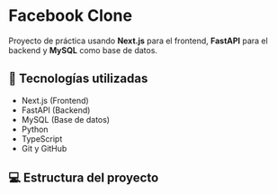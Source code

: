 # Facebook Clone

Proyecto de práctica usando **Next.js** para el frontend, **FastAPI** para el backend y **MySQL** como base de datos.

## 🧩 Tecnologías utilizadas

- Next.js (Frontend)
- FastAPI (Backend)
- MySQL (Base de datos)
- Python
- TypeScript
- Git y GitHub

## 💻 Estructura del proyecto

